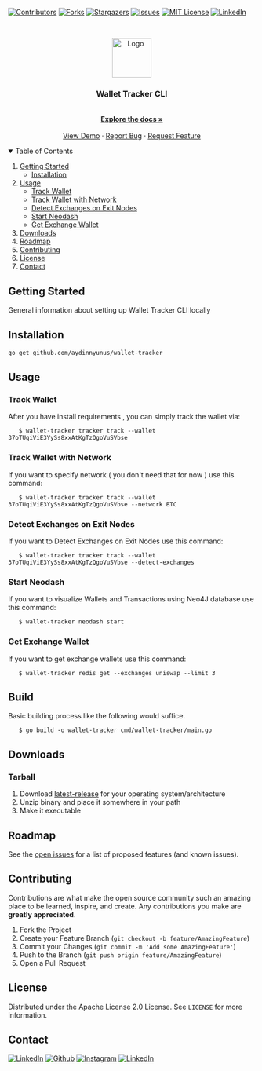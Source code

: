 [![Contributors][contributors-shield]][contributors-url]
[![Forks][forks-shield]][forks-url]
[![Stargazers][stars-shield]][stars-url]
[![Issues][issues-shield]][issues-url]
[![MIT License][license-shield]][license-url]
[![LinkedIn][linkedin-shield]][linkedin-url]



<!-- PROJECT LOGO -->
<br />
<p align="center">
  <a href="https://github.com/aydinnyunus/wallet-tracker">
    <img src="data/images/strixeye_icon-purple.svg" alt="Logo" width="80" height="80">
  </a>

<h3 align="center">Wallet Tracker CLI</h3>

  <p align="center">
    <br />
    <a href="https://github.com/aydinnyunus/wallet-tracker"><strong>Explore the docs »</strong></a>
    <br />
    <br />
    <a href="https://github.com/aydinnyunus/wallet-tracker">View Demo</a>
    ·
    <a href="https://github.com/aydinnyunus/wallet-tracker/issues">Report Bug</a>
    ·
    <a href="https://github.com/aydinnyunus/wallet-tracker/issues">Request Feature</a>
  </p>
</p>



<!-- TABLE OF CONTENTS -->
<details open="open">
  <summary>Table of Contents</summary>
  <ol>
    <li>
      <a href="#getting-started">Getting Started</a>
      <ul>
        <li><a href="#installation">Installation</a></li>
      </ul>
    </li>
    <li>
      <a href="#usage">Usage</a>
         <ul>
            <li><a href="#track-wallet">Track Wallet</a></li>
            <li><a href="#track-wallet-with-network">Track Wallet with Network</a></li>
            <li><a href="#detect-exchanges-on-exit-nodes">Detect Exchanges on Exit Nodes</a></li>
           <li><a href="#start-neodash">Start Neodash</a></li>
           <li><a href="#get-exchange-wallet">Get Exchange Wallet</a></li>
         </ul>
   </li>
    <li><a href="#downloads">Downloads</a></li>
    <li><a href="#roadmap">Roadmap</a></li>
    <li><a href="#contributing">Contributing</a></li>
    <li><a href="#license">License</a></li>
    <li><a href="#contact">Contact</a></li>
  </ol>
</details>


<!-- GETTING STARTED -->

## Getting Started

General information about setting up Wallet Tracker CLI locally


## Installation

```bash
go get github.com/aydinnyunus/wallet-tracker
```

<!-- USAGE EXAMPLES -->

## Usage

### Track Wallet

After you have install requirements , you can simply track the wallet via:

```shell
   $ wallet-tracker tracker track --wallet 37oTUqiViE3YySs8xxAtKgTzQgoVuSVbse
```

### Track Wallet with Network

If you want to specify network ( you don't need that for now ) use this command:

```shell
   $ wallet-tracker tracker track --wallet 37oTUqiViE3YySs8xxAtKgTzQgoVuSVbse --network BTC
```

### Detect Exchanges on Exit Nodes

If you want to Detect Exchanges on Exit Nodes use this command:

```shell
   $ wallet-tracker tracker track --wallet 37oTUqiViE3YySs8xxAtKgTzQgoVuSVbse --detect-exchanges
```

### Start Neodash

If you want to visualize Wallets and Transactions using Neo4J database use this command:

```shell
   $ wallet-tracker neodash start
```

### Get Exchange Wallet

If you want to get exchange wallets use this command:

```shell
   $ wallet-tracker redis get --exchanges uniswap --limit 3
```

## Build

Basic building process like the following would suffice.

```shell
   $ go build -o wallet-tracker cmd/wallet-tracker/main.go
```

## Downloads

### Tarball

1. Download [latest-release] for your operating system/architecture
2. Unzip binary and place it somewhere in your path
3. Make it executable


<!-- ROADMAP -->

## Roadmap

See the [open issues](https://github.com/aydinnyunus/wallet-tracker/issues) for a list of proposed features (and known issues).



<!-- CONTRIBUTING -->

## Contributing

Contributions are what make the open source community such an amazing place to be learned, inspire, and create. Any
contributions you make are **greatly appreciated**.

1. Fork the Project
2. Create your Feature Branch (`git checkout -b feature/AmazingFeature`)
3. Commit your Changes (`git commit -m 'Add some AmazingFeature'`)
4. Push to the Branch (`git push origin feature/AmazingFeature`)
5. Open a Pull Request

<!-- LICENSE -->

## License

Distributed under the Apache License 2.0 License. See `LICENSE` for more information.



<!-- CONTACT -->

## Contact

[<img target="_blank" src="https://img.icons8.com/bubbles/100/000000/linkedin.png" title="LinkedIn">](https://linkedin.com/in/yunus-ayd%C4%B1n-b9b01a18a/)       [<img target="_blank" src="https://img.icons8.com/bubbles/100/000000/github.png" title="Github">](https://github.com/aydinnyunus/WhatsappBOT)     [<img target="_blank" src="https://img.icons8.com/bubbles/100/000000/instagram-new.png" title="Instagram">](https://instagram.com/aydinyunus_/) [<img target="_blank" src="https://img.icons8.com/bubbles/100/000000/twitter.png" title="LinkedIn">](https://twitter.com/aydinnyunuss)




<!-- MARKDOWN LINKS & IMAGES -->
<!-- https://www.markdownguide.org/basic-syntax/#reference-style-links -->

[contributors-shield]: https://img.shields.io/github/contributors/usestrix/cli.svg?style=for-the-badge

[contributors-url]: https://github.com/aydinnyunus/wallet-tracker/graphs/contributors

[forks-shield]: https://img.shields.io/github/forks/usestrix/cli.svg?style=for-the-badge

[forks-url]: https://github.com/aydinnyunus/wallet-tracker/network/members

[stars-shield]: https://img.shields.io/github/stars/usestrix/cli?style=for-the-badge

[stars-url]: https://github.com/aydinnyunus/wallet-tracker/stargazers

[issues-shield]: https://img.shields.io/github/issues/usestrix/cli.svg?style=for-the-badge

[issues-url]: https://github.com/aydinnyunus/wallet-tracker/issues

[license-shield]: https://img.shields.io/github/license/usestrix/cli.svg?style=for-the-badge

[license-url]: https://github.com/aydinnyunus/wallet-tracker/blob/master/LICENSE.txt

[linkedin-shield]: https://img.shields.io/badge/-LinkedIn-black.svg?style=for-the-badge&logo=linkedin&colorB=555

[linkedin-url]: https://linkedin.com/in/aydinnyunus

[product-screenshot]: data/images/base_command.png

[latest-release]: https://github.com/aydinnyunus/wallet-tracker/releases
